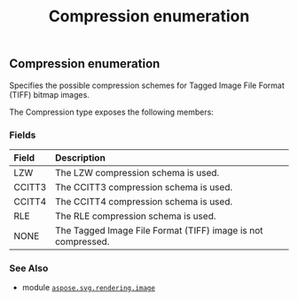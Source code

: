 ﻿---
title: Compression enumeration
second_title: Aspose.SVG for Python via .NET API References
description: 
type: docs
weight: 50
url: /python-net/aspose.svg.rendering.image/compression/
is_root: false
---

## Compression enumeration

Specifies the possible compression schemes for Tagged Image File Format (TIFF) bitmap images.



The Compression type exposes the following members:

### Fields
| Field | Description |
| :- | :- |
| LZW | The LZW compression schema is used. |
| CCITT3 | The CCITT3 compression schema is used. |
| CCITT4 | The CCITT4 compression schema is used. |
| RLE | The RLE compression schema is used. |
| NONE | The Tagged Image File Format (TIFF) image is not compressed. |



### See Also
* module [`aspose.svg.rendering.image`](..)
